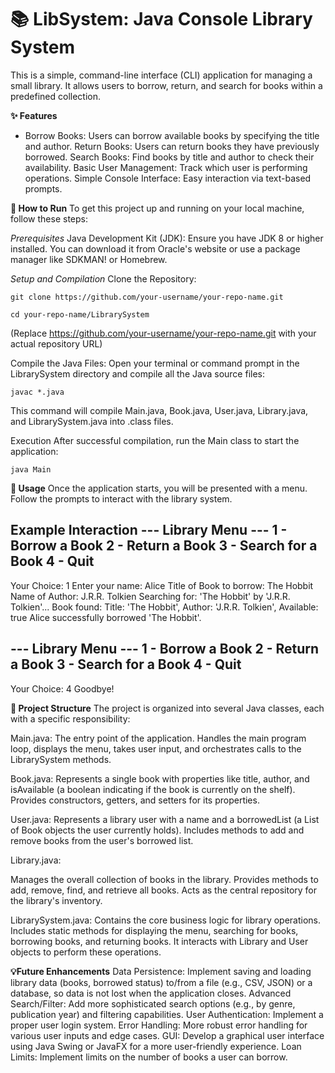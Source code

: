 # 📚 LibSystem: Java Console Library System
This is a simple, command-line interface (CLI) application for managing a small library. It allows users to borrow, return, and search for books within a predefined collection.

**✨ Features**
* Borrow Books: Users can borrow available books by specifying the title and author.
Return Books: Users can return books they have previously borrowed.
Search Books: Find books by title and author to check their availability.
Basic User Management: Track which user is performing operations.
Simple Console Interface: Easy interaction via text-based prompts.

**🚀 How to Run**
To get this project up and running on your local machine, follow these steps:

*Prerequisites*
Java Development Kit (JDK): Ensure you have JDK 8 or higher installed. You can download it from Oracle's website or use a package manager like SDKMAN! or Homebrew.

*Setup and Compilation*
Clone the Repository:

```git clone https://github.com/your-username/your-repo-name.git```

```cd your-repo-name/LibrarySystem```

(Replace https://github.com/your-username/your-repo-name.git with your actual repository URL)

Compile the Java Files:
Open your terminal or command prompt in the LibrarySystem directory and compile all the Java source files:

```javac *.java```

This command will compile Main.java, Book.java, User.java, Library.java, and LibrarySystem.java into .class files.

Execution
After successful compilation, run the Main class to start the application:

```java Main```

**📖 Usage**
Once the application starts, you will be presented with a menu. Follow the prompts to interact with the library system.

Example Interaction
--- Library Menu ---
1 - Borrow a Book
2 - Return a Book
3 - Search for a Book
4 - Quit
--------------------
Your Choice: 1
Enter your name: Alice
Title of Book to borrow: The Hobbit
Name of Author: J.R.R. Tolkien
Searching for: 'The Hobbit' by 'J.R.R. Tolkien'...
Book found: Title: 'The Hobbit', Author: 'J.R.R. Tolkien', Available: true
Alice successfully borrowed 'The Hobbit'.

--- Library Menu ---
1 - Borrow a Book
2 - Return a Book
3 - Search for a Book
4 - Quit
--------------------
Your Choice: 4
Goodbye!

**📂 Project Structure**
The project is organized into several Java classes, each with a specific responsibility:

Main.java:
The entry point of the application.
Handles the main program loop, displays the menu, takes user input, and orchestrates calls to the LibrarySystem methods.

Book.java:
Represents a single book with properties like title, author, and isAvailable (a boolean indicating if the book is currently on the shelf).
Provides constructors, getters, and setters for its properties.

User.java:
Represents a library user with a name and a borrowedList (a List of Book objects the user currently holds).
Includes methods to add and remove books from the user's borrowed list.

Library.java:

Manages the overall collection of books in the library.
Provides methods to add, remove, find, and retrieve all books.
Acts as the central repository for the library's inventory.

LibrarySystem.java:
Contains the core business logic for library operations.
Includes static methods for displaying the menu, searching for books, borrowing books, and returning books.
It interacts with Library and User objects to perform these operations.

**💡Future Enhancements**
Data Persistence: Implement saving and loading library data (books, borrowed status) to/from a file (e.g., CSV, JSON) or a database, so data is not lost when the application closes.
Advanced Search/Filter: Add more sophisticated search options (e.g., by genre, publication year) and filtering capabilities.
User Authentication: Implement a proper user login system.
Error Handling: More robust error handling for various user inputs and edge cases.
GUI: Develop a graphical user interface using Java Swing or JavaFX for a more user-friendly experience.
Loan Limits: Implement limits on the number of books a user can borrow.
